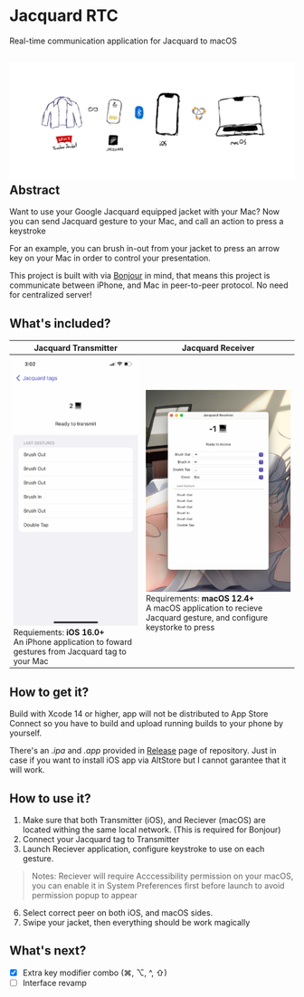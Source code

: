 Jacquard RTC
===

Real-time communication application for Jacquard to macOS

![](./images/draft.jpg)
Abstract
---

Want to use your Google Jacquard equipped jacket with your Mac? Now you can send Jacquard gesture to your Mac, and call an action to press a keystroke

For an example, you can brush in-out from your jacket to press an arrow key on your Mac in order to control your presentation.

This project is built with via [Bonjour](https://developer.apple.com/bonjour/) in mind, that means this project is communicate between iPhone, and Mac in peer-to-peer protocol. No need for centralized server!

What's included?
---

| Jacquard Transmitter | Jacquard Receiver | 
| -- | -- |
| ![](./images/transmitter.jpg) Requiements: **iOS 16.0+**<br /> An iPhone application to foward gestures from Jacquard tag to your Mac  |  ![](./images/receiver.jpg) Requirements: **macOS 12.4+**<br /> A macOS application to recieve Jacquard gesture, and configure keystorke to press |

How to get it?
---

Build with Xcode 14 or higher, app will not be distributed to App Store Connect so you have to build and upload running builds to your phone by yourself.

There's an *.ipa* and *.app* provided in [Release](https://github.com/rayriffy/jacquard-rtc/releases/latest) page of repository. Just in case if you want to install iOS app via AltStore but I cannot garantee that it will work.

How to use it?
---

1. Make sure that both Transmitter (iOS), and Reciever (macOS) are located withing the same local network. (This is required for Bonjour)
2. Connect your Jacquard tag to Transmitter
3. Launch Reciever application, configure keystroke to use on each gesture.

> Notes: Reciever will require Acccessibility permission on your macOS, you can enable it in System Preferences first before launch to avoid permission popup to appear

6. Select correct peer on both iOS, and macOS sides.
5. Swipe your jacket, then everything should be work magically

What's next?
---

- [x] Extra key modifier combo (⌘, ⌥, ^, ⇧)
- [ ] Interface revamp
